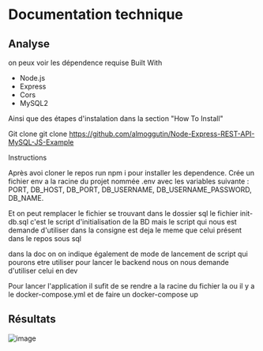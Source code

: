 # Documentation technique
## Analyse
on peux voir les dépendence requise
Built With
- Node.js
- Express
- Cors
- MySQL2

Ainsi que des étapes d'instalation dans la section "How To Install"

Git clone
git clone https://github.com/almoggutin/Node-Express-REST-API-MySQL-JS-Example

Instructions

Après avoi cloner le repos run npm i pour installer les dependence.
Crée un fichier env a la racine du projet nommée .env avec les variables suivante : 
PORT,
DB_HOST,
DB_PORT,
DB_USERNAME,
DB_USERNAME_PASSWORD,
DB_NAME.

Et on peut remplacer le fichier se trouvant dans le dossier sql le fichier init-db.sql c'est le script d'initialisation de la BD mais le script qui nous est demande d'utiliser dans la consigne est deja le meme que celui présent dans le repos sous sql


dans la doc on on indique également de mode de lancement de script qui pourons etre utiliser pour lancer le backend nous on nous demande d'utiliser celui en dev

Pour lancer l'application il sufit de se rendre a la racine du fichier la ou il y a le docker-compose.yml
et de faire un docker-compose up


## Résultats
![image](https://github.com/user-attachments/assets/bb90a586-3c01-4a54-90a1-640243aa108d)

